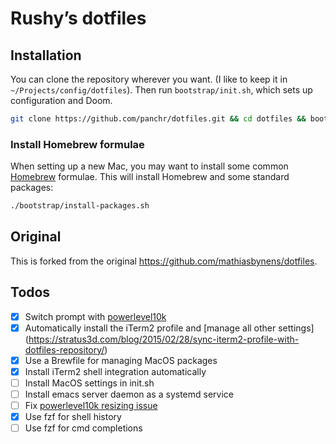 # Rushy’s dotfiles

## Installation

You can clone the repository wherever you want. (I like to keep it in `~/Projects/config/dotfiles`). Then run `bootstrap/init.sh`, which sets up configuration and Doom.

```bash
git clone https://github.com/panchr/dotfiles.git && cd dotfiles && bootstrap/init.sh
```

### Install Homebrew formulae

When setting up a new Mac, you may want to install some common [Homebrew](https://brew.sh/) formulae. This will install Homebrew and some standard packages:

```bash
./bootstrap/install-packages.sh
```

## Original

This is forked from the original https://github.com/mathiasbynens/dotfiles.

## Todos
- [x] Switch prompt with [powerlevel10k](https://github.com/romkatv/powerlevel10k)
- [x] Automatically install the iTerm2 profile and [manage all other settings] (https://stratus3d.com/blog/2015/02/28/sync-iterm2-profile-with-dotfiles-repository/)
- [x] Use a Brewfile for managing MacOS packages
- [x] Install iTerm2 shell integration automatically
- [ ] Install MacOS settings in init.sh
- [ ] Install emacs server daemon as a systemd service
- [ ] Fix [powerlevel10k resizing issue](https://github.com/romkatv/powerlevel10k?tab=readme-ov-file#mitigation)
- [x] Use fzf for shell history
- [ ] Use fzf for cmd completions

